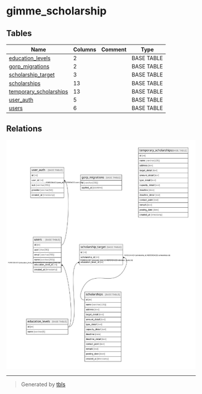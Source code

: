 # gimme_scholarship

## Tables

| Name | Columns | Comment | Type |
| ---- | ------- | ------- | ---- |
| [education_levels](education_levels.md) | 2 |  | BASE TABLE |
| [gorp_migrations](gorp_migrations.md) | 2 |  | BASE TABLE |
| [scholarship_target](scholarship_target.md) | 3 |  | BASE TABLE |
| [scholarships](scholarships.md) | 13 |  | BASE TABLE |
| [temporary_scholarships](temporary_scholarships.md) | 13 |  | BASE TABLE |
| [user_auth](user_auth.md) | 5 |  | BASE TABLE |
| [users](users.md) | 6 |  | BASE TABLE |

## Relations

![er](schema.svg)

---

> Generated by [tbls](https://github.com/k1LoW/tbls)
